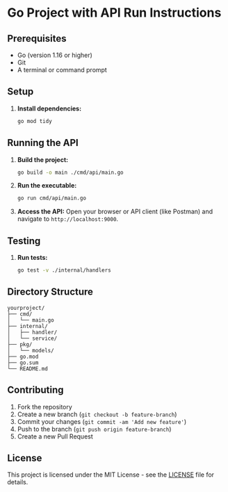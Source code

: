 # Go Project with API Run Instructions

## Prerequisites

- Go (version 1.16 or higher)
- Git
- A terminal or command prompt

## Setup

1. **Install dependencies:**
    ```sh
    go mod tidy
    ```

## Running the API

1. **Build the project:**
    ```sh
    go build -o main ./cmd/api/main.go
    ```

2. **Run the executable:**
    ```sh
   go run cmd/api/main.go
    ```

3. **Access the API:**
    Open your browser or API client (like Postman) and navigate to `http://localhost:9000`.

## Testing

1. **Run tests:**
    ```sh
    go test -v ./internal/handlers 
    ```

## Directory Structure

```
yourproject/
├── cmd/
│   └── main.go
├── internal/
│   ├── handler/
│   └── service/
├── pkg/
│   └── models/
├── go.mod
├── go.sum
└── README.md
```

## Contributing

1. Fork the repository
2. Create a new branch (`git checkout -b feature-branch`)
3. Commit your changes (`git commit -am 'Add new feature'`)
4. Push to the branch (`git push origin feature-branch`)
5. Create a new Pull Request

## License

This project is licensed under the MIT License - see the [LICENSE](LICENSE) file for details.